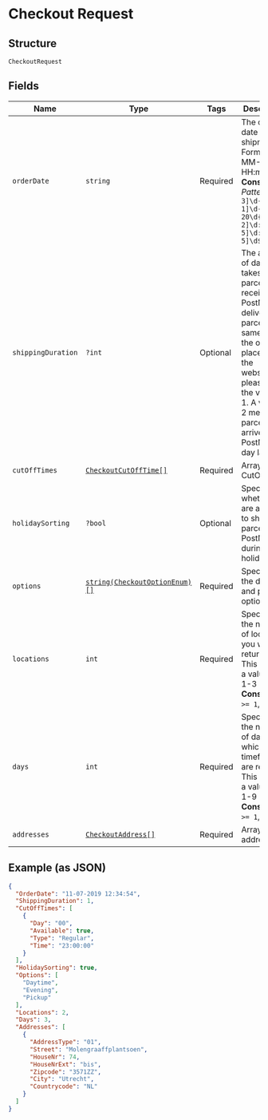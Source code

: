 
# Checkout Request

## Structure

`CheckoutRequest`

## Fields

| Name | Type | Tags | Description | Getter | Setter |
|  --- | --- | --- | --- | --- | --- |
| `orderDate` | `string` | Required | The order date of the shipment. Format dd-MM-YYYY HH:mm:ss<br>**Constraints**: *Pattern*: `^[0-3]\d-[0-1]\d-20\d{2}\s[0-2]\d:[0-5]\d:[0-5]\d$` | getOrderDate(): string | setOrderDate(string orderDate): void |
| `shippingDuration` | `?int` | Optional | The amount of days it takes for a parcel to be received by PostN. If you delivery the parcel the same day as the order is placed on the webshop, please use the value of 1. A value of 2 means the parcel will arrive at PostNL a day later etc. | getShippingDuration(): ?int | setShippingDuration(?int shippingDuration): void |
| `cutOffTimes` | [`CheckoutCutOffTime[]`](../../doc/models/checkout-cut-off-time.md) | Required | Array of CutOffTimes | getCutOffTimes(): array | setCutOffTimes(array cutOffTimes): void |
| `holidaySorting` | `?bool` | Optional | Specifies whether you are available to ship parcels to PostNL during holidays | getHolidaySorting(): ?bool | setHolidaySorting(?bool holidaySorting): void |
| `options` | [`string(CheckoutOptionEnum)[]`](../../doc/models/checkout-option-enum.md) | Required | Specifies the delivery and pickup options. | getOptions(): array | setOptions(array options): void |
| `locations` | `int` | Required | Specifies the number of locations you want returned. This can be a value of 1-3<br>**Constraints**: `>= 1`, `<= 3` | getLocations(): int | setLocations(int locations): void |
| `days` | `int` | Required | Specifies the number of days for which the timeframes are returned. This can be a value of 1-9<br>**Constraints**: `>= 1`, `<= 9` | getDays(): int | setDays(int days): void |
| `addresses` | [`CheckoutAddress[]`](../../doc/models/checkout-address.md) | Required | Array of addresses | getAddresses(): array | setAddresses(array addresses): void |

## Example (as JSON)

```json
{
  "OrderDate": "11-07-2019 12:34:54",
  "ShippingDuration": 1,
  "CutOffTimes": [
    {
      "Day": "00",
      "Available": true,
      "Type": "Regular",
      "Time": "23:00:00"
    }
  ],
  "HolidaySorting": true,
  "Options": [
    "Daytime",
    "Evening",
    "Pickup"
  ],
  "Locations": 2,
  "Days": 3,
  "Addresses": [
    {
      "AddressType": "01",
      "Street": "Molengraaffplantsoen",
      "HouseNr": 74,
      "HouseNrExt": "bis",
      "Zipcode": "3571ZZ",
      "City": "Utrecht",
      "Countrycode": "NL"
    }
  ]
}
```


